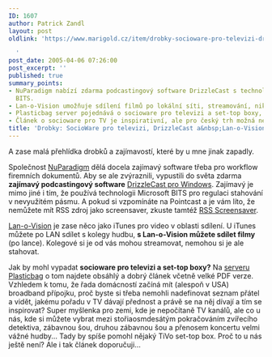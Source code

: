 ```yaml
---
ID: 1607
author: Patrick Zandl
layout: post
oldlink: 'https://www.marigold.cz/item/drobky-socioware-pro-televizi-drizzlecast-a-lan-o-vision

  '
post_date: 2005-04-06 07:26:00
post_excerpt: ''
published: true
summary_points:
- NuParadigm nabízí zdarma podcastingový software DrizzleCast s technologií Microsoft
  BITS.
- Lan-o-Vision umožňuje sdílení filmů po lokální síti, streamování, nikoliv stahování.
- Plasticbag server pojednává o socioware pro televizi a set-top boxy, sdílení preferencí.
- Článek o socioware pro TV je inspirativní, ale pro český trh možná nepoužitelný.
title: 'Drobky: SocioWare pro televizi, DrizzleCast a&nbsp;Lan-o-Vision'
---
```


<p>A zase malá přehlídka drobků a zajímavostí, které by u mne jinak zapadly. </p>

<p>Společnost <a href="http://www.nuparadigm.com">NuParadigm</a> dělá docela zajímavý software třeba pro workflow firemních dokumentů. Aby se ale zvýraznili, vypustili do světa zdarma <b>zajímavý podcastingový software</b> <a href="http://www.nuparadigm.com/Products/Toys/DrizzleCast/">DrizzleCast pro Windows</a>. Zajímavý je mimo jiné i tím, že používá technologii Microsoft BITS pro regulaci stahování v nevyužitém pásmu. A pokud si vzpomínáte na Pointcast a je vám líto, že nemůžete mít RSS zdroj jako screensaver, zkuste tamtéž <a href="http://www.nuparadigm.com/Products/Toys/RssScreensaver/">RSS Screensaver</a>. </p>

<p><a href="http://www.lanovision.com/">Lan-o-Vision</a> je zase něco jako iTunes pro video v oblasti sdílení. U iTunes můžete po LAN sdílet s kolegy hudbu, <b>s Lan-o-Vision můžete sdílet filmy</b> (po lance). Kolegové si je od vás mohou streamovat, nemohou si je ale stahovat. </p>

<p>Jak by mohl vypadat <b>socioware pro televizi a set-top boxy?</b> Na <a href="http://www.plasticbag.org/archives/2005/03/social_software_for_settop_boxes.shtml">serveru Plasticbag</a> o tom najdete obsáhlý a dobrý článek včetně velké PDF verze. Vzhledem k tomu, že řada domácností začíná mít (alespoň v USA) broadband přípojku, proč byste si třeba nemohli nadefinovat seznam přátel a vidět, jakému pořadu v TV dávají přednost a právě se na něj dívají a tím se inspirovat? Super myšlenka pro zemi, kde je nepočítaně TV kanálů, ale co u nás, kde si můžete vybrat mezi stořiaosmdesátým pokračováním zvířecího detektiva, zábavnou šou, druhou zábavnou šou a přenosem koncertu velmi vážné hudby... Tady by spíše pomohl nějaký TiVo set-top box. Proč to u nás ještě není? Ale i tak článek doporučuji...
</p>